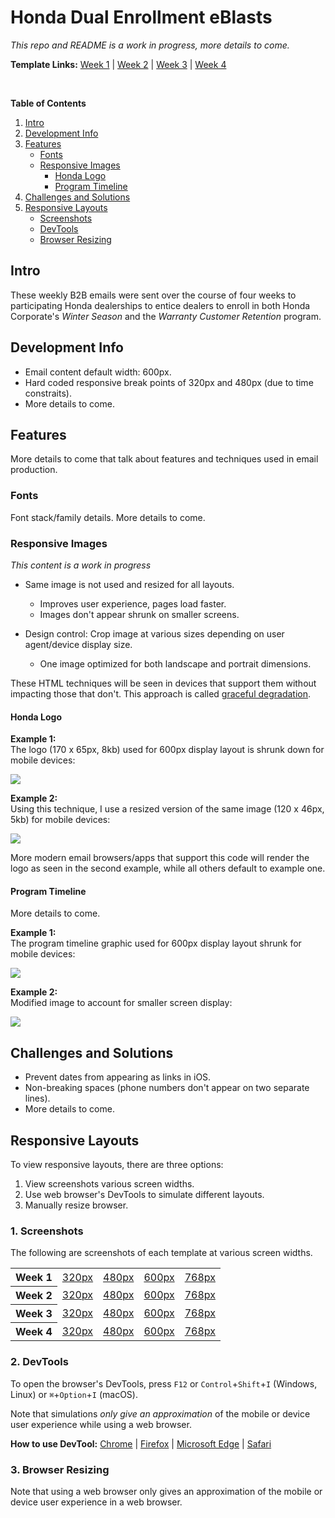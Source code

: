 # Honda Dual Enrollment eBlasts
_This repo and README is a work in progress, more details to come._

**Template Links:** [Week 1][src1] | [Week 2][src2] | [Week 3][src3] | [Week 4][src4] 

<br/>


**Table of Contents**
1. [Intro](#user-content-intro)
2. [Development Info](#user-content-development-info)
3. [Features](#user-content-features)
    - [Fonts](#user-content-fonts)
    - [Responsive Images](#user-content-responsive-images)
      - [Honda Logo](#user-content-honda-logo)
      - [Program Timeline](#user-content-program-timeline)
4. [Challenges and Solutions](#user-content-challenges-and-solutions)
5. [Responsive Layouts](#user-content-responsive-layouts)
    - [Screenshots](#user-content-1-screenshots)
    - [DevTools](#user-content-2-devtools)
    - [Browser Resizing](#user-content-3-browser-resizing)


## Intro
These weekly B2B emails were sent over the course of four weeks to participating Honda dealerships to entice dealers to enroll in both Honda Corporate's _Winter Season_ and the _Warranty Customer Retention_ program.

## Development Info
* Email content default width: 600px.
* Hard coded responsive break points of 320px and 480px (due to time constraits).
* More details to come.

## Features
More details to come that talk about features and techniques used in email production.

### Fonts
Font stack/family details. More details to come.

### Responsive Images
_This content is a work in progress_
* Same image is not used and resized for all layouts.
  - Improves user experience, pages load faster.
  - Images don't appear shrunk on smaller screens.

* Design control: Crop image at various sizes depending on user agent/device display size.
  * One image optimized for both landscape and portrait dimensions.

These HTML techniques will be seen in devices that support them without impacting those that don't. This approach is called [graceful degradation][ref1].

#### Honda Logo 

**Example 1:** <br/>
The logo (170 x 65px, 8kb) used for 600px display layout is shrunk down for mobile devices:

![](https://webdevjoshb.github.io/Honda/Dual-Enrollment-eBlasts/screenshots/honda-logo-ex-before.png)


**Example 2:** <br/>
Using this technique, I use a resized version of the same image (120 x 46px, 5kb) for mobile devices:

![](https://webdevjoshb.github.io/Honda/Dual-Enrollment-eBlasts/screenshots/honda-logo-ex-after.png)


More modern email browsers/apps that support this code will render the logo as seen in the second example, while all others default to example one.


#### Program Timeline
More details to come.

**Example 1:**<br/>
The program timeline graphic used for 600px display layout shrunk for mobile devices:

![](https://webdevjoshb.github.io/Honda/Dual-Enrollment-eBlasts/screenshots/timeline-ex-before.png)


**Example 2:** <br/>
Modified image to account for smaller screen display:

![](https://webdevjoshb.github.io/Honda/Dual-Enrollment-eBlasts/screenshots/timeline-ex-after.png)


## Challenges and Solutions
* Prevent dates from appearing as links in iOS.
* Non-breaking spaces (phone numbers don't appear on two separate lines).
* More details to come.

## Responsive Layouts 
To view responsive layouts, there are three options: 
1. View screenshots various screen widths.
2. Use web browser's DevTools to simulate different layouts.
3. Manually resize browser.

### 1. Screenshots 
The following are screenshots of each template at various screen widths.

<table>
<tr>
    <th>Week 1</th>
    <td><a href="https://webdevjoshb.github.io/Honda/Dual-Enrollment-eBlasts/screenshots/wk1/320px.png" target="_blank">320px</a></td>
    <td><a href="https://webdevjoshb.github.io/Honda/Dual-Enrollment-eBlasts/screenshots/wk1/480px.png" target="_blank">480px</a></td>
    <td><a href="https://webdevjoshb.github.io/Honda/Dual-Enrollment-eBlasts/screenshots/wk1/600px.png" target="_blank">600px</a></td>
    <td><a href="https://webdevjoshb.github.io/Honda/Dual-Enrollment-eBlasts/screenshots/wk1/768px.png" target="_blank">768px</a></td>
</tr>
<tr>
    <th>Week 2</th>
    <td><a href="https://webdevjoshb.github.io/Honda/Dual-Enrollment-eBlasts/screenshots/wk2/320px.png" target="_blank">320px</a></td>
    <td><a href="https://webdevjoshb.github.io/Honda/Dual-Enrollment-eBlasts/screenshots/wk2/480px.png" target="_blank">480px</a></td>
    <td><a href="https://webdevjoshb.github.io/Honda/Dual-Enrollment-eBlasts/screenshots/wk2/600px.png" target="_blank">600px</a></td>
    <td><a href="https://webdevjoshb.github.io/Honda/Dual-Enrollment-eBlasts/screenshots/wk2/768px.png" target="_blank">768px</a></td>
</tr>
<tr>
    <th>Week 3</th>
    <td><a href="https://webdevjoshb.github.io/Honda/Dual-Enrollment-eBlasts/screenshots/wk3/320px.png" target="_blank">320px</a></td>
    <td><a href="https://webdevjoshb.github.io/Honda/Dual-Enrollment-eBlasts/screenshots/wk3/480px.png" target="_blank">480px</a></td>
    <td><a href="https://webdevjoshb.github.io/Honda/Dual-Enrollment-eBlasts/screenshots/wk3/600px.png" target="_blank">600px</a></td>
    <td><a href="https://webdevjoshb.github.io/Honda/Dual-Enrollment-eBlasts/screenshots/wk3/768px.png" target="_blank">768px</a></td>
</tr>
<tr>
    <th>Week 4</th>
    <td><a href="https://webdevjoshb.github.io/Honda/Dual-Enrollment-eBlasts/screenshots/wk4/320px.png" target="_blank">320px</a></td>
    <td><a href="https://webdevjoshb.github.io/Honda/Dual-Enrollment-eBlasts/screenshots/wk4/480px.png" target="_blank">480px</a></td>
    <td><a href="https://webdevjoshb.github.io/Honda/Dual-Enrollment-eBlasts/screenshots/wk4/600px.png" target="_blank">600px</a></td>
    <td><a href="https://webdevjoshb.github.io/Honda/Dual-Enrollment-eBlasts/screenshots/wk4/768px.png" target="_blank">768px</a></td>
</tr>
</table>

### 2. DevTools 
To open the browser's DevTools, press `F12` or `Control`+`Shift`+`I` (Windows, Linux) or `⌘`+`Option`+`I` (macOS).

Note that simulations _only give an approximation_ of the mobile or device user experience while using a web browser. 

**How to use DevTool:** [Chrome][dev1] | [Firefox][dev2] | [Microsoft Edge][dev3] | [Safari][dev4]

### 3. Browser Resizing
Note that using a web browser only gives an approximation of the mobile or device user experience in a web browser. 


  [src1]: https://webdevjoshb.github.io/Honda/Dual-Enrollment-eBlasts/wk1.html
  [src2]: https://webdevjoshb.github.io/Honda/Dual-Enrollment-eBlasts/wk2.html
  [src3]: https://webdevjoshb.github.io/Honda/Dual-Enrollment-eBlasts/wk3.html
  [src4]: https://webdevjoshb.github.io/Honda/Dual-Enrollment-eBlasts/wk4.html

  [ref1]: https://developer.mozilla.org/en-US/docs/Glossary/Graceful_degradation

  [dev1]: https://developer.chrome.com/docs/devtools/device-mode/#viewport
  [dev2]: https://developer.mozilla.org/en-US/docs/Tools/Responsive_Design_Mode
  [dev3]: https://docs.microsoft.com/en-us/microsoft-edge/devtools-guide-chromium/device-mode/#simulate-a-mobile-viewport
  [dev4]: https://support.apple.com/guide/safari-developer/simulate-responsive-web-content-apple-devices-dev84bd42758/11.0/mac/10.13


